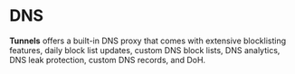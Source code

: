 # DNS

**Tunnels** offers a built-in DNS proxy that comes with extensive blocklisting features,
daily block list updates, custom DNS block lists, DNS analytics, DNS leak protection, custom DNS records, and DoH.
